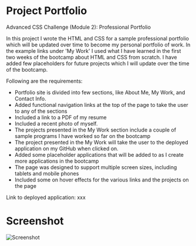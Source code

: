 # Project Portfolio

Advanced CSS Challenge (Module 2): Professional Portfolio

In this project I wrote the HTML and CSS for a sample professional portfolio which will be updated over time to become my personal portfolio of work. 
In the example links under 'My Work' I used what I have learned in the first two weeks of the bootcamp about HTML and CSS from scratch. I have added 
few placeholders for future projects which I will update over the time of the bootcamp.

Following are the requirements:

- Portfolio site is divided into few sections, like About Me, My Work, and Contact Info.
- Added functional navigation links at the top of the page to take the user to any of the sections
- Included a link to a PDF of my resume
- Included a recent photo of myself.
- The projects presented in the My Work section include a couple of sample programs I have worked so far on the bootcamp
- The project presented in the My Work will take the user to the deployed application on my GitHub when clicked on.
- Added some placeholder applications that will be added to as I create more applications in the bootcamp
- The page was designed to support multiple screen sizes, including tablets and mobile phones
- Included some on hover effects for the various links and the projects on the page

Link to deployed application:
xxx

# Screenshot
![Screenshot](https://github.com/mkundu16/MyPortfolio-Challenge-2/assets/131508495/c889db32-9ac1-41c4-b56a-09e32345f429)